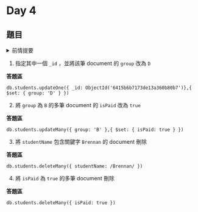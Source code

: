 # Day 4

## 題目

<details>
  <summary>前情提要</summary>
若尚未做前一天的每日任務，需先建立一個 database（名稱可自定義），並建立一個 <code>students</code> collection
將以下資料新增至 <code>students</code> collection（若已做完前一天的每日任務，可繼續沿用已建立的 <code>students</code> collection）

```json
{
  "studentName": "Riley Parker",
  "group": "A",
  "score": 83,
  "isPaid": false
},
{
  "studentName": "Brennan Miles",
  "group": "C",
  "score": 72,
  "isPaid": false
},
{
  "studentName": "Mia Diaz",
  "group": "B",
  "score": 98,
  "isPaid": true
},
{
  "studentName": "Caroline morris",
  "group": "B",
  "score": 55,
  "isPaid": false
},
{
  "studentName": "Beverly Stewart",
  "group": "B",
  "score": 60,
  "isPaid": false
}
```
</details>

1. 指定其中一個 `_id` ，並將該筆 document 的 `group` 改為 `D`

**答題區**

```shell
db.students.updateOne({ _id: ObjectId('6415b6b7173de13a360b80b7')},{ $set: { group: 'D' } })
```

2. 將 `group` 為 `B` 的多筆 document 的 `isPaid` 改為 `true`

**答題區**

```shell
db.students.updateMany({ group: 'B' },{ $set: { isPaid: true } })
```

3. 將 `studentName` 包含關鍵字 `Brennan` 的 document 刪除

**答題區**

```shell
db.students.deleteMany({ studentName: /Brennan/ })
```

4. 將 `isPaid` 為 `true` 的多筆 document 刪除

**答題區**

```shell
db.students.deleteMany({ isPaid: true })
```
